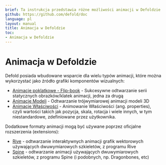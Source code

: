 ```yaml
---
brief: Ta instrukcja przedstawia różne możliwości animacji w Defoldzie
github: https://github.com/defold/doc
language: pl
layout: manual
title: Animacja w Defoldzie
toc:
- Animacja w Defoldzie
---
```


# Animacja w Defoldzie

Defold posiada wbudowane wsparcie dla wielu typów animacji, które można wykorzystać jako źródło grafiki komponentów wizualnych:

* [Animacje poklatkowe - Flip-book](/pl/manuals/flipbook-animation) - Sukcesywne odtwarzanie serii statycznych obrazków/klatek animacji, jedna za drugą
* [Animacje Modeli](/pl/manuals/model-animation) - Odtwarzanie trójwymiarowej animacji modeli 3D
* [Animacje Właściwości](/pl/manuals/property-animation) - Animowanie Właściwości (ang. properties), czyli wartości takich jak pozycja, skala, rotacja i wiele innych, w tym niestandardowe, zdefiniowane przez użytkownika.

Dodatkowe formaty animacji mogą być używane poprzez oficjalne rozszerzenia (extensions):

* [Rive](/extension-rive) - odtwarzanie interaktywnych animacji grafik wektorowych używających dwuwymiarowych szkieletów, z programu Rive
* [Spine](/extension-spine) - odtwarzanie animacji używających dwuwymiarowych szkieletów, z programu Spine (i podobnych, np. Dragonbones, etc)